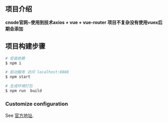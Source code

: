 ## 项目介绍

**cnode官网~使用到技术axios + vue + vue-router**
**项目不复杂没有使用vuex后期会添加**

## 项目构建步骤

``` bash
# 安装依赖
$ npm i

# 启动服务 访问 localhost:8888
$ npm start

# 生成环境打包
$ npm run  build

```

### Customize configuration
See [官方地址](https://cli.vuejs.org/config/).